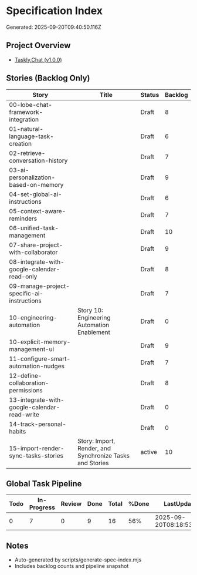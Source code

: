 # Specification Index
Generated: 2025-09-20T09:40:50.116Z

## Project Overview

- [Taskly.Chat (v1.0.0)](./PROJECT_OVERVIEW.md)

## Stories (Backlog Only)

| Story | Title | Status | Backlog |
|-------|-------|--------|---------|
| 00-lobe-chat-framework-integration |  | Draft | 8 |
| 01-natural-language-task-creation |  | Draft | 6 |
| 02-retrieve-conversation-history |  | Draft | 7 |
| 03-ai-personalization-based-on-memory |  | Draft | 9 |
| 04-set-global-ai-instructions |  | Draft | 6 |
| 05-context-aware-reminders |  | Draft | 7 |
| 06-unified-task-management |  | Draft | 10 |
| 07-share-project-with-collaborator |  | Draft | 9 |
| 08-integrate-with-google-calendar-read-only |  | Draft | 8 |
| 09-manage-project-specific-ai-instructions |  | Draft | 7 |
| 10-engineering-automation | Story 10: Engineering Automation Enablement | Draft | 0 |
| 10-explicit-memory-management-ui |  | Draft | 9 |
| 11-configure-smart-automation-nudges |  | Draft | 7 |
| 12-define-collaboration-permissions |  | Draft | 8 |
| 13-integrate-with-google-calendar-read-write |  | Draft | 0 |
| 14-track-personal-habits |  | Draft | 0 |
| 15-import-render-sync-tasks-stories | Story: Import, Render, and Synchronize Tasks and Stories | active | 10 |

## Global Task Pipeline

| Todo | In-Progress | Review | Done | Total | %Done | LastUpdated |
|------|-------------|--------|------|-------|-------|-------------|
| 0 | 7 | 0 | 9 | 16 | 56% | 2025-09-20T08:18:53.021Z |

## Notes

- Auto-generated by scripts/generate-spec-index.mjs
- Includes backlog counts and pipeline snapshot